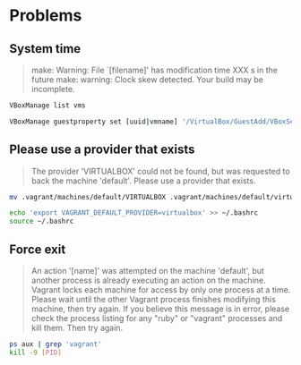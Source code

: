 # Problems

## System time

> make: Warning: File `[filename]' has modification time XXX s in the future
> make: warning:  Clock skew detected.  Your build may be incomplete.

```sh
VBoxManage list vms
```

```sh
VBoxManage guestproperty set [uuid|vmname] '/VirtualBox/GuestAdd/VBoxService/--timesync-set-threshold' 60000
```

## Please use a provider that exists

> The provider 'VIRTUALBOX' could not be found, but was requested to back the machine 'default'. Please use a provider that exists.

```sh
mv .vagrant/machines/default/VIRTUALBOX .vagrant/machines/default/virtualbox
```

```sh
echo 'export VAGRANT_DEFAULT_PROVIDER=virtualbox' >> ~/.bashrc
source ~/.bashrc
```

## Force exit

> An action '[name]' was attempted on the machine 'default', but another process is already executing an action on the machine. Vagrant locks each machine for access by only one process at a time. Please wait until the other Vagrant process finishes modifying this machine, then try again.
> If you believe this message is in error, please check the process listing for any "ruby" or "vagrant" processes and kill them. Then try again.

```sh
ps aux | grep 'vagrant'
kill -9 [PID]
```
